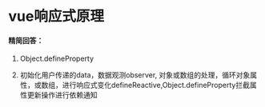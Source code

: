 # vue响应式原理

#### 精简回答：

1. Object.defineProperty

2. 初始化用户传递的data，数据观测observer, 对象或数组的处理，循环对象属性，或数组，进行响应式变化defineReactive,Object.defineProperty拦截属性更新操作进行依赖通知










